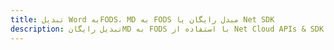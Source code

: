 ---title: تبدیل Word بهFODS، MD به FODS مبدل رایگان یا Net SDKdescription: تبدیل رایگانMD به FODS با استفاده از Net Cloud APIs & SDK. همچنین اسناد Microsoft Word و OpenOffice را در Cloud ایجاد، ویرایش و رندر کنید.---